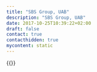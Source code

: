 ```yaml
---
title: "SBS Group, UAB"
description: "SBS Group, UAB"
date: 2017-10-25T10:39:22+02:00
draft: false
contact: true
contacthidden: true
mycontent: static
---
```

{{<partner-single
company="SBS Group, UAB"
type="si"
website="http://www.sbsnode.com"
countrycode="LT"
city="Vilnius"
description="SBS Group was established in 2007, the company is engaged in the implementation of construction project management software SBS Node. UAB SBS Group – successfully develops and installs software, provides consulting services. Currently, the company is a leader in the development and implementation of construction project management software in the Baltics. In recent years, the company has carried out projects in almost all fields of civil engineering:Construction companies;Road construction companies;Engineering companies;Project design companies;General contractor companies;Public sector companies active in the field of construction: energy, railways, roads, etc.The company’s construction project management software was selected by the largest, leading companies in their respective segments: JSC “MITNIJA”, JSC “Merko statyba”, JSC “Tilsta”, as well as state-owned enterprises like PLLC “ESO” and Lithuanian Road Administration and others. To ensure continuity in the optimization and management of existing and prospective clients, the company is among the leading digital construction companies developing BIM infrastructure (the process of creating and managing all building information throughout its life cycle, from initial project concept to demolition) and works with solutions for Lithuanian and other markets. The mission of the company is to assist clients – advanced construction organizations – to efficiently organize their work activities through unique company-specific project management software, optimized for the construction industry, combining the best practices in the field of construction project management, as well as their own professional expertise.Camunda BPM helps us to integrate project management management model with process management flow."
siregion="emea"
level="basic"
logo="//images.ctfassets.net/vpidbgnakfvf/55NfriLaVuwEWqACn0rS0p/d75b8f7712cf6b97323ec87fddd0f6f4/sbs_group__uab_logo.png">}}